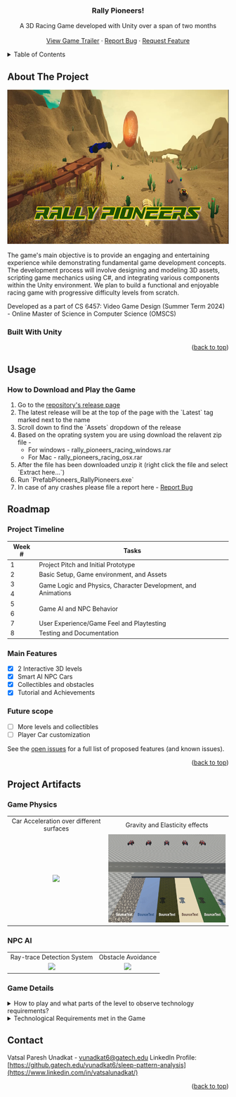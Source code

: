 <a name="readme-top"></a>

<!-- PROJECT LOGO -->
<div align="center">
  <h3 align="center">Rally Pioneers!</h3>

  <p align="center">
    A 3D Racing Game developed with Unity over a span of two months
    <br />
    <br />
    <a href="https://youtu.be/rrk0dRZUqbY">View Game Trailer</a>
    ·
    <a href="https://github.com/vatsalunadkat/sleep-pattern-analysis/issues">Report Bug</a>
    ·
    <a href="https://github.com/vatsalunadkat/sleep-pattern-analysis/issues">Request Feature</a>
  </p>
</div>



<!-- TABLE OF CONTENTS -->
<details>
  <summary>Table of Contents</summary>
  <ol>
    <li>
      <a href="#about-the-project">About The Project</a>
    </li>
    <li>
      <a href="#usage">Usage</a>
      <ul>
        <li><a href="#how-to-download-and-play-the-game">How to Download and Play the Game</a></li>
      </ul>
    </li>
    <li>
      <a href="#roadmap">Roadmap</a>
      <ul>
        <li><a href="#project-timeline">Project Timeline</a></li>
        <li><a href="#main-features">Main Features</a></li>
        <li><a href="#future-scope">Future scope</a></li>
      </ul>
    </li>
    <li>
      <a href="#project-artifacts">Project Artifacts</a>
      <ul>
        <li><a href="#game-physics">Game Physics</a></li>
        <li><a href="#npc-ai">NPC AI</a></li>
        <li><a href="#game-details">Game Details</a></li>
      </ul>
    </li>
    <li><a href="#contact">Contact</a></li>
  </ol>
</details>



<!-- ABOUT THE PROJECT -->
## About The Project
<div align="center">
  <img src="Documentation/images/main_screen.png" height="350" />
</div>

The game's main objective is to provide an engaging and entertaining experience while demonstrating fundamental game
development concepts. The development process will involve designing and modeling 3D assets,
scripting game mechanics using C#, and integrating various components within the Unity environment.
We plan to build a functional and enjoyable racing game with progressive difficulty levels from scratch.

Developed as a part of CS 6457: Video Game Design (Summer Term 2024) - Online Master of Science in Computer Science (OMSCS)

### Built With Unity

<p align="right">(<a href="#readme-top">back to top</a>)</p>



<!-- USAGE EXAMPLES -->
## Usage

### How to Download and Play the Game
<ol>
    <li> Go to the <a href='https://github.com/vatsalunadkat/RallyPioneersRacing/releases'>repository's release page</a></li>
    <li>The latest release will be at the top of the page with the `Latest` tag marked next to the name</li>
    <li>Scroll down to find the `Assets` dropdown of the release</li>
    <li>Based on the oprating system you are using download the relavent zip file - 
      <ul>
        <li>For windows - rally_pioneers_racing_windows.rar</li>
        <li>For Mac - rally_pioneers_racing_osx.rar</li>
      </ul>
    </li>
    <li>After the file has been downloaded unzip it (right click the file and select `Extract here...`)</li>
    <li>Run `PrefabPioneers_RallyPioneers.exe`</li>
    <li>In case of any crashes please file a report here - <a href="https://github.com/vatsalunadkat/sleep-pattern-analysis/issues">Report Bug</a></li>
</ol>



<!-- ROADMAP -->
## Roadmap

### Project Timeline

<table>
  <thead>
    <tr>
      <th>Week #</th>
      <th>Tasks</th>
    </tr>
  </thead>
  <tbody>
    <tr>
      <td>1</td><td>Project Pitch and Initial Prototype</td>
    </tr>
    <tr>
      <td>2</td><td>Basic Setup, Game environment, and Assets</td>
    </tr>
    <tr>
      <td>3</td><td rowspan=2>Game Logic and Physics, Character Development, and Animations</td>
    </tr>
    <tr>
      <td>4</td>
    </tr>
    <tr>
      <td>5</td><td rowspan=2>Game AI and NPC Behavior</td>
    </tr>
    <tr>
      <td>6</td>
    </tr>
    <tr>
      <td>7</td><td>User Experience/Game Feel and Playtesting</td>
    </tr>
    <tr>
      <td>8</td><td>Testing and Documentation </td>
    </tr>
  </tbody>
</table>


### Main Features
- [x] 2 Interactive 3D levels
- [x] Smart AI NPC Cars
- [x] Collectibles and obstacles
- [x] Tutorial and Achievements

### Future scope
- [ ] More levels and collectibles
- [ ] Player Car customization

See the [open issues](https://github.com/vatsalunadkat/sleep-pattern-analysis/issues) for a full list of proposed features (and known issues).

<p align="right">(<a href="#readme-top">back to top</a>)</p>



<!-- OTHER ARTIFACTS -->
## Project Artifacts

### Game Physics
<table>
  <tr>
    <td align="center">Car Acceleration over different surfaces</td>
    <td align="center">Gravity and Elasticity effects</td>
  </tr>
  <tr>
    <td align="center"><img src="Documentation/images/friction.gif" height="200" /></td>
    <td align="center"><img src="Documentation/images/gravity.gif" height="200" /></td>
  </tr>
</table>

### NPC AI
<table>
  <tr>
    <td align="center">Ray-trace Detection System</td>
    <td align="center">Obstacle Avoidance</td>
  </tr>
  <tr>
    <td align="center"><img src="Documentation/images/detect.gif" height="200" /></td>
    <td align="center"><img src="Documentation/images/obst_avoid.gif" height="200" /></td>
  </tr>
</table>

### Game Details
<details>
<summary>How to play and what parts of the level to observe technology requirements?</summary>
<ul>
<li>On opening the game, the main menu scene will be displayed.</li>
<li>The player can choose to start a new game with different scenes like Forest, Desert, or training scene.</li>
<li>Initially only the training and Desert levels are unlocked. The player can unlock the Forest level by finishing first in the Desert level.</li>
<li>There is also an Achievements section that shows different achievements that the player can unlock by completing certain tasks.</li>
<li>The Forest and Desert levels have AI bots that the player can fight against while the training scene is for the player to practice and get used to the controls.</li>
<li>The controls for moving the vehicle vary based on the platform. For PCs, the player uses the arrow keys:
  <ul>
    <li>Up and down arrow keys are used to move the vehicle forward and backward respectively.</li>
    <li>The left and right arrow keys are used to steer the vehicle left and right respectively.</li>
  </ul>
</li>
<li>The vehicle can be respawned by pressing the 'B' key on the keyboard, and the level can be reset by pressing the 'R' key on the keyboard. The ‘ESC’ key brings up the menu options.</li>
<li>In the game, the player needs to complete 2 laps of the track in the shortest time possible.</li>
<li>There are power-ups like speed boost, shields, and portals that the player can collect to gain an advantage over the AI bots.</li>
<li>There are also multiple obstacles like oil spills that the player needs to avoid, as hitting them will cause a temporary loss of vehicle control.</li>
</ul>
</details>

<details>
<summary>Technological Requirements met in the Game</summary>

1. **3D Game Feel**
<ul>
<li>The game has a 3D environment with 3D models for the vehicle, AI bots, power-ups, and oil spills. The player can move the vehicle in 3D space, and the camera follows the vehicle as it moves around the track. The two different 3D environments are Forest and Desert levels. The Forest level has trees, grass, and a road track while the Desert level has sand, rocks, and a sandy track. The tracks themselves have ups and downs as well as sharp turns to make the game more challenging and fun.</li>
<li>The game has a clear objective to finish 2 laps of the track in the shortest time possible. The player can see the lap count and time taken on the screen. At the end of the 2 laps, the player is shown the time taken to complete both the laps and the comparison with AI bots.</li>
<li>The player has the Start menu to start the chosen level, pause the game in between, and respawn the vehicle if it goes off the track. The vehicle can be respawned by pressing the 'B' key on the keyboard and the level can be reset by pressing the 'R' key on the keyboard.</li>
</ul>

2. **Fun Gameplay**
<ul>
<li>Players can choose from a variety of tracks, each offering unique challenges. Tracks include winding roads, elevated twists, and sharp turns to test driving skills.</li>
<li>Designed to provide a thrilling experience with dynamic and complex layouts, features such as narrow passages, steep inclines, and hairpin turns keep the race exciting.</li>
<li>AI opponents are designed to provide a challenging and competitive racing experience.</li>
<li>The tracks are populated with obstacles that players must navigate around or avoid. Elements like oil slicks and barriers add an extra layer of challenge.</li>
<li>Players can collect speed boosts to gain an advantage over opponents. Portals and other special power-ups provide unique gameplay twists and strategic options.</li>
<li>The game features realistic vehicle dynamics, including accurate acceleration, torque, and suspension behavior. Cars respond authentically to player inputs and environmental interactions, enhancing immersion.</li>
<li>Beautifully rendered environments enhance the racing experience. Detailed scenery, realistic lighting, and dynamic weather conditions make each race visually appealing and engaging.</li>
<li>The game tracks the time taken to complete each lap, adding an element of time management and efficiency. The game shows the player after-race highlights with the time taken and how the player stands in comparison to the AI NPCs.</li>
<li>The shield and boost power-ups are placed side-by-side to give the player interesting choices to make. The player can only select one at a time.</li>
<li>The player can also choose a shortcut by going off-track. This will reduce the distance, but the player's speed will be reduced due to the sand and off-road terrain.</li>
<li>The game HUD displays the current rank of the player and also has a mini-map that shows each player's position on the track.</li>
<li>The Forest level is locked initially and can be unlocked by finishing first in the Desert level. This adds a competitive element to the game and encourages players to improve their skills to unlock new content.</li>
<li>The Main Menu has an Achievements section that shows different achievements that the player can unlock by completing certain tasks. This adds replay value and encourages players to explore different aspects of the game.</li>
<li>Added background music to make the player feel more immersed in the game.</li>
</ul>

3. **3D Vehicle with Real-Time Control**
<ul>
<li>The car emulates real-world behavior with features like moving wheels and suspension movement.</li>
<li>Acceleration, vehicle torque, maximum speed, and friction are designed to replicate real-world values and behavior.</li>
<li>The car can be easily controlled using mapped keys, providing a smooth and intuitive driving experience.</li>
<li>Players can interact with various car components, including the car horn and brakes, while racing.</li>
<li>Players can engage in realistic races against AI opponents, enhancing the competitive aspect of the game.</li>
<li>AI-controlled cars exhibit distinct behaviors and strategies, providing a challenging and dynamic racing environment.</li>
<li>The player's car will interact dynamically with the environment, including obstacles and other scene elements.</li>
<li>Players can collect items like speed boosts and encounter hazards such as oil slicks.</li>
<li>The game tracks the time taken to complete each lap, adding an element of time management and efficiency.</li>
<li>A time counter displays the total time taken by the player and the NPC AI to complete the race.</li>
<li>Lap counters, current rank, and time records provide detailed feedback on performance, encouraging players to improve their skills and beat their best times.</li>
</ul>

4. **3D World with Physics and Spatial Simulation**
<ul>
<li>Racing game set in various scenes such as desert and forest tracks.</li>
<li>Realistic lighting sources and environmental physics for immersion.</li>
<li>Dynamic environmental elements like hills, trees, and sand dunes.</li>
<li>Player-interactable elements with accurate physics behaviors.</li>
<li>Collisions with scene elements cause realistic stopping and physical reactions.</li>
<li>Real-world physics simulations for environmental interactions.</li>
<li>AI cars exhibit realistic physics-based behavior on the track, including elements like acceleration, braking, and collision responses.</li>
<li>AI cars interact with the environment and other vehicles according to physical laws, enhancing the realism of the racing experience.</li>
<li>Player's car with detailed physics including moving wheels, suspension, and vehicle bounce.</li>
<li>Accurate simulation of car behavior and collisions.</li>
<li>The player car can collide with the trees and rocks on the track, it can go over small grass and even uproot medium-sized plants.</li>
<li>As the player goes off the track on the sand, we can see sand particles flying off the tires of the car.</li>
<li>NPC and player cars emit smoke from the engine as they try to accelerate or decelerate.</li>
</ul>

5. **Real-time NPC Steering Behaviors / Artificial Intelligence**
<ul>
<li>NPCs are race cars competing against the player in real-time.</li>
<li>AI cars include different types such as trucks and race cars.</li>
<li>Each vehicle type has distinct acceleration speeds and racing behaviors.</li>
<li>AI cars aim to reach the finish line before the player.</li>
<li>AI cars are programmed to handle collisions and getting stuck.</li>
<ul>
  <li>Upon collision or becoming stuck:
    <ul>
      <li>The AI car will be re-spawned back onto the track.</li>
      <li>Re-spawn points are strategically chosen to ensure smooth race continuation.</li>
    </ul>
  </li>
</ul>
<li>Vehicle-Specific Behaviors:
  <ul>
    <li>Trucks:
      <ul>
        <li>Slower acceleration but more stable handling.</li>
        <li>Favor straight paths and wider turns.</li>
        <li>Exhibit cautious overtaking maneuvers.</li>
      </ul>
    </li>
    <li>Race Cars:
      <ul>
        <li>Faster acceleration and higher top speeds.</li>
        <li>Aggressive driving with sharp turns.</li>
        <li>Focus on overtaking and maintaining the lead.</li>
      </ul>
    </li>
  </ul>
</li>
<li>AI Logic:
  <ul>
    <li>The AI uses a waypoint system, similar to Milestone 4, to navigate the racetrack. This system directs the agent to follow a set sequence of checkpoints, ensuring lap validity and guiding the agent back on track if they deviate from the racing line. To navigate the racetrack, the agent receives directions to the next waypoint and applies a set torque to the wheel collider motors.</li>
    <li>Each agent vehicle is equipped with eleven “sensors” that use physics raycasting for obstacle and vehicle avoidance. Five front sensors detect collisions with objects (excluding terrain) and adjust the steering angle based on their positions. For example, if the front-right sensor detects an obstacle, a negative float value is added to the steering angle to turn the vehicle left. The same logic applies to the front-left sensors. As a failsafe, if the total angle value is zero and the center sensor detects a collision, the agent uses the collision surface’s normal to set an extreme steering angle to avoid a head-on collision. The remaining six sensors, placed on each side of the vehicle, ensure a safe gap between vehicles.</li>
    <li>The agent also includes logic to avoid potential deadlocks. If the agent remains stationary for an extended period, it will attempt to free itself by briefly reversing and then moving forward. If reversing does not resolve the issue, the vehicle will be respawned to its last visited waypoint. To handle edge cases where the agent might get stuck in a continuous loop of reversing and moving forward, the agent is automatically respawned to its last visited waypoint if it fails to cover a certain distance within a set timeframe.</li>
    <li>Sensory feedback of the AI: Currently, the only sensory feedback the AI provides is through its obstacle avoidance and reversal mechanisms.</li>
    <li>The NPC cars have a state machine implementation that controls their behavior. The states include Idle, FollowPath, AvoidObstacles, and ReverseCar.</li>
  </ul>
</li>
</ul>

6. **Polish**
<ul>
<li>Main Menu and Navigation
  <ul>
    <li>The game has a main menu with options to start the game, choose levels, and exit.</li>
    <li>Players can select from Forest, Desert, and Training levels. The levels are ranked and renamed based on their difficulty.</li>
    <li>A pause menu, accessible with the 'Esc' key, includes buttons to restart the level, return to the main menu, and exit the game.</li>
  </ul>
</li>
<li>Visual and Audio Enhancements
  <ul>
    <li>Smooth transition effects for collectibles like power-ups enhance the visual appeal.</li>
    <li>The vehicle engine sound dynamically adjusts according to the speed of the vehicle, providing a more immersive experience.</li>
  </ul>
</li>
<li>Gameplay Interaction
  <ul>
    <li>Players can interact dynamically with the environment, including obstacles and other scene elements.</li>
    <li>Collecting items like speed boosts and encountering hazards such as oil slicks adds strategic depth to the gameplay.</li>
  </ul>
</li>
<li>Time Tracking and Performance
  <ul>
    <li>The game tracks the time taken to complete each lap, displaying lap and race times, and providing post-race highlights comparing player performance to AI opponents.</li>
  </ul>
</li>
<li>Track Variety and Challenges
  <ul>
    <li>Players can choose from a variety of tracks, each offering unique challenges with dynamic and complex layouts, including winding roads, elevated twists, and sharp turns.</li>
  </ul>
</li>
<li>AI and Competitive Experience
  <ul>
    <li>AI opponents provide a challenging and competitive racing experience with distinct behaviors and strategies.</li>
  </ul>
</li>
<li>Player Convenience
  <ul>
    <li>Players can respawn their vehicle if it goes off track by pressing the 'B' key, ensuring they never get stuck and can easily continue racing.</li>
    <li>As the player goes off the track on the sand, we can see sand particles flying off the tires of the car.</li>
    <li>NPC and player cars emit smoke from the engine as they try to accelerate or decelerate.</li>
    <li>The game HUD displays the current rank of the player and also has a mini-map that shows each player's position on the track.</li>
  </ul>
</li>
</ul>

7. **Known Problem Areas**
<ul>
<li>Issue 1: Gamepad disconnections require level reload
  <ul>
    <li>Description: The game does not handle gamepad disconnections gracefully during gameplay. Removing the gamepad while the game is running causes unexpected results and loss of control from the gamepad.</li>
    <li>Workaround: To restore normal behavior, the player must reload the level or restart the game.</li>
  </ul>
</li>
<li>Issue 2: Keyboard input with Gamepad Connected
  <ul>
    <li>Description: The game currently prioritizes gamepad input over keyboard input. As a result, when a gamepad is connected, keyboard controls for player movement become unresponsive.</li>
    <li>Workaround: The only workaround is to disconnect the gamepad to enable keyboard input.</li>
  </ul>
</li>
</ul>

</details>



<!-- CONTACT -->
## Contact

Vatsal Paresh Unadkat - vunadkat6@gatech.edu
LinkedIn Profile: [https://github.gatech.edu/vunadkat6/sleep-pattern-analysis](https://www.linkedin.com/in/vatsalunadkat/)

<p align="right">(<a href="#readme-top">back to top</a>)</p>


<!-- MARKDOWN LINKS -->
[React.js]: https://img.shields.io/badge/React-20232A?style=for-the-badge&logo=react&logoColor=61DAFB
[React-url]: https://reactjs.org/
